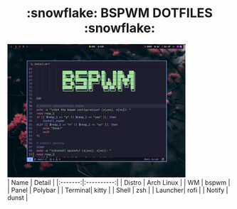 <h1 align="center"> :snowflake: BSPWM DOTFILES :snowflake: </h1>

<img src="screenshots/1.png" width="400px">

</br>
|  Name   |   Detail   |
|:-------:|:----------:|
| Distro  | Arch Linux |
| WM      |   bspwm    |
| Panel   | Polybar    |
| Terminal| kitty      |
| Shell   | zsh        |
| Launcher| rofi       |
| Notify  | dunst      |
</br>